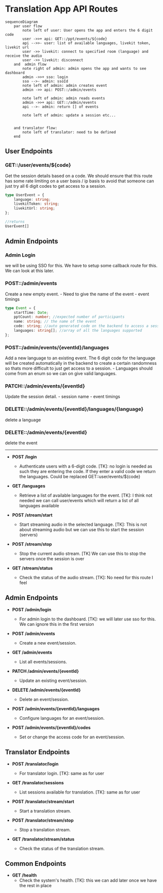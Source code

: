 # Translation App API Routes

```mermaid
sequenceDiagram
    par user flow
        note left of user: User opens the app and enters the 6 digit code
        user ->>+ api: GET::/ppt/events/${code}
        api -->>- user: list of available languages, livekit token, livekit url
        user ->> livekit: connect to specified room (language) and receive the audio
        user ->> livekit: disconnect
    and  admin flow
        note right of admin: admin opens the app and wants to see dashboard
        admin ->>+ sso: login
        sso -->- admin: ssoId
        note left of admin: admin creates event
        admin ->> api: POST::/admin/events

        note left of admin: admin reads events
        admin ->>+ api: GET::/admin/events
        api -->- admin: return [] of events

        note left of admin: update a session etc...


    and translator flow:
        note left of translator: need to be defined
    end

```

## User Endpoints

### GET::/user/events/${code}

Get the session details based on a code. We should ensure that this route has some rate limiting on a user basis / ip basis to avoid that
someone can just try all 6 digit codes to get access to a session.

```typescript
type UserEvent = {
    language: string;
    livekitToken: string;
    livekitUrl: string;
};

//returns
UserEvent[]
```

## Admin Endpoints

### Admin Login

we will be using SSO for this. We have to setup some callback route for
this. We can look at this later.

### POST::/admin/events

Create a new empty event. - Need to give the name of the event - event timings

```typescript
type Event = {
    startTime: Date;
    pptCount: number; //expected number of participants
    name: string; // the name of the event
    code: string; //auto generated code on the backend to access a session
    languages: string[]; //array of all the languages supported
};
```

### POST::/admin/events/{eventId}/languages

Add a new language to an existing event. The 6 digit code for the
language will be created automatically in the backend to create a
certain randomness so thats more difficult to just get access to a
session. - Languages should come from an enum so we can on give valid languages.

### PATCH::/admin/events/{eventId}

Update the session detail. - session name - event timings

### DELETE::/admin/events/{eventId}/languages/{language}

delete a language

### DELETE::/admin/events/{eventId}

delete the event

---

-   **POST /login**

    -   Authenticate users with a 6-digit code.
        [TK]: no login is needed as such they are entering the code. If they enter a valid code we return the languages. Could be replaced GET::user/events/${code}

-   **GET /languages**

    -   Retrieve a list of available languages for the event.
        [TK]: I think not needed we can call user/events which will return a list of all languages available

-   **POST /stream/start**

    -   Start streaming audio in the selected language.
        [TK]: This is not about streaming audio but we can use this to start the session (servers)

-   **POST /stream/stop**

    -   Stop the current audio stream.
        [TK] We can use this to stop the servers once the session is over

-   **GET /stream/status**
    -   Check the status of the audio stream.
        [TK]: No need for this route I feel

## Admin Endpoints

-   **POST /admin/login**

    -   For admin login to the dashboard.
        [TK]: we will later use sso for this. We can ignore this in the first version

-   **POST /admin/events**

    -   Create a new event/session.

-   **GET /admin/events**

    -   List all events/sessions.

-   **PATCH /admin/events/{eventId}**

    -   Update an existing event/session.

-   **DELETE /admin/events/{eventId}**

    -   Delete an event/session.

-   **POST /admin/events/{eventId}/languages**

    -   Configure languages for an event/session.

-   **POST /admin/events/{eventId}/codes**
    -   Set or change the access code for an event/session.

## Translator Endpoints

-   **POST /translator/login**

    -   For translator login.
        [TK]: same as for user

-   **GET /translator/sessions**

    -   List sessions available for translation.
        [TK]: same as for user

-   **POST /translator/stream/start**

    -   Start a translation stream.

-   **POST /translator/stream/stop**

    -   Stop a translation stream.

-   **GET /translator/stream/status**
    -   Check the status of the translation stream.

## Common Endpoints

-   **GET /health**
    -   Check the system's health.
        [TK]: this we can add later once we have the rest in place
